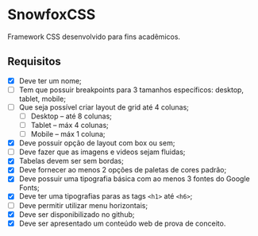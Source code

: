 # SnowfoxCSS
Framework CSS desenvolvido para fins acadêmicos.

## Requisitos

- [X] Deve ter um nome;
- [ ] Tem que possuir breakpoints para 3 tamanhos específicos: desktop, tablet, mobile;
- [ ] Que seja possível criar layout de grid até 4 colunas;
  - [ ] Desktop – até 8 colunas;
  - [ ] Tablet – máx 4 colunas;
  - [ ] Mobile – máx 1 coluna;
- [X] Deve possuir opção de layout com box ou sem;
- [ ] Deve fazer que as imagens e videos sejam fluidas;
- [X] Tabelas devem ser sem bordas;
- [X] Deve fornecer ao menos 2 opções de paletas de cores padrão;
- [X] Deve possuir uma tipografia básica com ao menos 3 fontes do Google Fonts;
- [X] Deve ter uma tipografias paras as tags `<h1>` até `<h6>`;
- [ ] Deve permitir utilizar menu horizontais;
- [X] Deve ser disponibilizado no github;
- [X] Deve ser apresentado um conteúdo web de prova de conceito.
